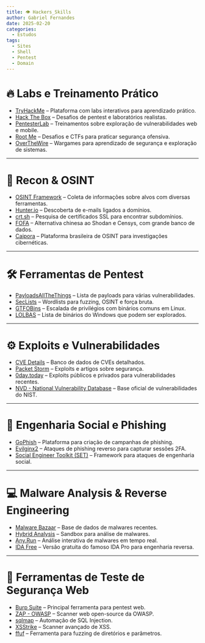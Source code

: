 ```yaml
---
title: 👁️ Hackers_Skills
author: Gabriel Fernandes
date: 2025-02-20
categories:
  - Estudos
tags:
  - Sites
  - Shell
  - Pentest
  - Domain
---
```

# 🔥 **Labs e Treinamento Prático**  
- [TryHackMe](https://tryhackme.com/) – Plataforma com labs interativos para aprendizado prático.  
- [Hack The Box](https://www.hackthebox.com/) – Desafios de pentest e laboratórios realistas.  
- [PentesterLab](https://pentesterlab.com/) – Treinamentos sobre exploração de vulnerabilidades web e mobile.  
- [Root Me](https://www.root-me.org/) – Desafios e CTFs para praticar segurança ofensiva.  
- [OverTheWire](https://overthewire.org/wargames/) – Wargames para aprendizado de segurança e exploração de sistemas.

---

# 🔎 **Recon & OSINT**  
- [OSINT Framework](https://osintframework.com/) – Coleta de informações sobre alvos com diversas ferramentas.  
- [Hunter.io](https://hunter.io/) – Descoberta de e-mails ligados a domínios.  
- [crt.sh](https://crt.sh/) – Pesquisa de certificados SSL para encontrar subdomínios.  
- [FOFA](https://fofa.info/) – Alternativa chinesa ao Shodan e Censys, com grande banco de dados.  
- [Caipora](https://caipora.pro/) – Plataforma brasileira de OSINT para investigações cibernéticas.  

---

# 🛠 **Ferramentas de Pentest**  
- [PayloadsAllTheThings](https://github.com/swisskyrepo/PayloadsAllTheThings) – Lista de payloads para várias vulnerabilidades.  
- [SecLists](https://github.com/danielmiessler/SecLists) – Wordlists para fuzzing, OSINT e força bruta.  
- [GTFOBins](https://gtfobins.github.io/) – Escalada de privilégios com binários comuns em Linux.  
- [LOLBAS](https://lolbas-project.github.io/) – Lista de binários do Windows que podem ser explorados.  

---

# ⚙ **Exploits e Vulnerabilidades**  
- [CVE Details](https://www.cvedetails.com/) – Banco de dados de CVEs detalhados.  
- [Packet Storm](https://packetstormsecurity.com/) – Exploits e artigos sobre segurança.  
- [0day.today](https://0day.today/) – Exploits públicos e privados para vulnerabilidades recentes.  
- [NVD - National Vulnerability Database](https://nvd.nist.gov/) – Base oficial de vulnerabilidades do NIST.  

---

# 📡 **Engenharia Social e Phishing**  
- [GoPhish](https://getgophish.com/) – Plataforma para criação de campanhas de phishing.  
- [Evilginx2](https://github.com/kgretzky/evilginx2) – Ataques de phishing reverso para capturar sessões 2FA.  
- [Social Engineer Toolkit (SET)](https://github.com/trustedsec/social-engineer-toolkit) – Framework para ataques de engenharia social.  

---

# 💻 **Malware Analysis & Reverse Engineering**  
- [Malware Bazaar](https://bazaar.abuse.ch/) – Base de dados de malwares recentes.  
- [Hybrid Analysis](https://www.hybrid-analysis.com/) – Sandbox para análise de malwares.  
- [Any.Run](https://any.run/) – Análise interativa de malwares em tempo real.  
- [IDA Free](https://hex-rays.com/ida-free/) – Versão gratuita do famoso IDA Pro para engenharia reversa.  

---

# 🧪 **Ferramentas de Teste de Segurança Web**  
- [Burp Suite](https://portswigger.net/burp) – Principal ferramenta para pentest web.  
- [ZAP - OWASP](https://www.zaproxy.org/) – Scanner web open-source da OWASP.  
- [sqlmap](https://github.com/sqlmapproject/sqlmap) – Automação de SQL Injection.  
- [XSStrike](https://github.com/s0md3v/XSStrike) – Scanner avançado de XSS.  
- [ffuf](https://github.com/ffuf/ffuf) – Ferramenta para fuzzing de diretórios e parâmetros.  
